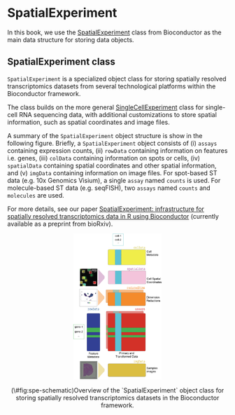 # SpatialExperiment

In this book, we use the [SpatialExperiment](https://bioconductor.org/packages/SpatialExperiment) class from Bioconductor as the main data structure for storing data objects.


## SpatialExperiment class

`SpatialExperiment` is a specialized object class for storing spatially resolved transcriptomics datasets from several technological platforms within the Bioconductor framework.

The class builds on the more general [SingleCellExperiment](https://bioconductor.org/packages/SingleCellExperiment) class for single-cell RNA sequencing data, with additional customizations to store spatial information, such as spatial coordinates and image files.

A summary of the `SpatialExperiment` object structure is show in the following figure. Briefly, a `SpatialExperiment` object consists of (i) `assays` containing expression counts, (ii) `rowData` containing information on features i.e. genes, (iii) `colData` containing information on spots or cells, (iv) `spatialData` containing spatial coordinates and other spatial information, and (v) `imgData` containing information on image files. For spot-based ST data (e.g. 10x Genomics Visium), a single `assay` named `counts` is used. For molecule-based ST data (e.g. seqFISH), two `assays` named `counts` and `molecules` are used.

For more details, see our paper [SpatialExperiment: infrastructure for spatially resolved transcriptomics data in R using Bioconductor](https://www.biorxiv.org/content/10.1101/2021.01.27.428431v1) (currently available as a preprint from bioRxiv).


<div class="figure" style="text-align: center">
<img src="images/SpatialExperiment.png" alt="Overview of the `SpatialExperiment` object class for storing spatially resolved transcriptomics datasets in the Bioconductor framework." width="40%" />
<p class="caption">(\#fig:spe-schematic)Overview of the `SpatialExperiment` object class for storing spatially resolved transcriptomics datasets in the Bioconductor framework.</p>
</div>


